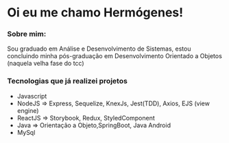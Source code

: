 # Oi eu me chamo Hermógenes!

### Sobre mim:
<p>Sou graduado em Análise e Desenvolvimento de Sistemas, estou concluindo minha pós-graduação em Desenvolvimento Orientado a Objetos (naquela velha fase do tcc)</p>

### Tecnologias que já realizei projetos
<ul>
  <li>Javascript</li>
  <li>NodeJS => Express, Sequelize, KnexJs, Jest(TDD), Axios, EJS (view engine)</li>
  <li>ReactJS => Storybook, Redux, StyledComponent</li>
  <li>Java => Orientação a Objeto,SpringBoot, Java Android</li>
  <li>MySql</li>
</ul>

